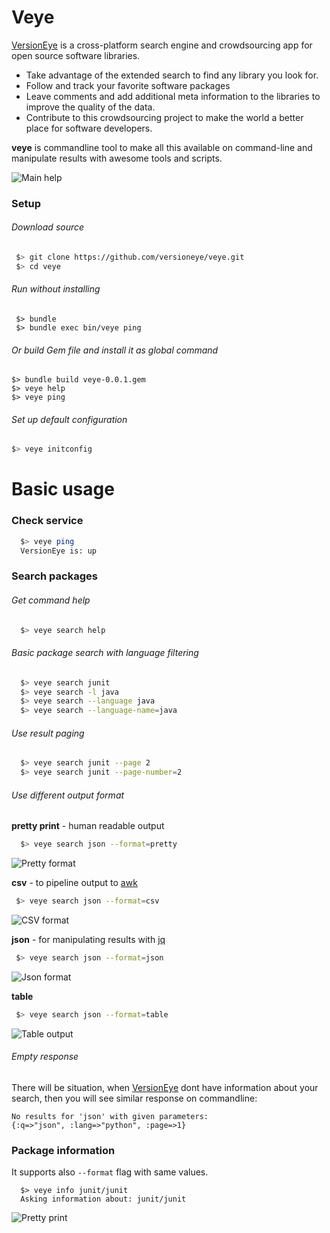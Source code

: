 # Veye

[VersionEye](http://www.versioneye.com/) is a cross-platform search engine and crowdsourcing app for open source software libraries. 
 * Take advantage of the extended search to find any library you look for. 
 * Follow and track your favorite software packages
 * Leave comments and add additional meta information to the libraries to improve the quality of the data. 
 * Contribute to this crowdsourcing project to make the world a better place for software developers.


**veye** is commandline tool to make all this available on command-line and manipulate results with awesome tools and scripts. 

![Main help](https://www.dropbox.com/s/s5fon8q06gm1muv/veye_help_main.png)


### Setup

###### Download source
 ```bash
  $> git clone https://github.com/versioneye/veye.git
  $> cd veye
 ```

###### Run without installing
 ```
  $> bundle
  $> bundle exec bin/veye ping
 ```
 
###### Or build Gem file and install it as global command

  ```
  $> bundle build veye-0.0.1.gem
  $> veye help
  $> veye ping
  ```

###### Set up default configuration

  ```bash
  $> veye initconfig
  ```

# Basic usage


### Check service 

 ```bash
   $> veye ping
   VersionEye is: up
 ```

### Search packages 

###### Get command help

 ```bash
   $> veye search help
 ```
 
###### Basic package search with language filtering

 ```bash
   $> veye search junit
   $> veye search -l java
   $> veye search --language java
   $> veye search --language-name=java
 ```

###### Use result paging

  ```bash
    $> veye search junit --page 2
    $> veye search junit --page-number=2
  ```

###### Use different output format

  **pretty print** - human readable output
 
  ```bash
    $> veye search json --format=pretty
  ```
 
  ![Pretty format](https://www.dropbox.com/s/35pvplkeiaw796r/search_format_pretty.png)
 
 **csv** - to pipeline output to [awk](http://www.gnu.org/software/gawk/manual/gawk.html)
 
 ```bash
  $> veye search json --format=csv
 ```

 ![CSV format](https://www.dropbox.com/s/xgzw72034j3vq9w/search_format_csv.png)

 **json** - for manipulating results with [jq](http://stedolan.github.com/jq/)
 ```bash
  $> veye search json --format=json
 ```
 
 ![Json format](https://www.dropbox.com/s/t5q09l6ta3f35yk/search_format_json.png)
 
 **table**
 
 ```bash
  $> veye search json --format=table
 ```
 ![Table output](https://www.dropbox.com/s/25iou6sf8di4bjl/search_format_table.png)
 

###### Empty response

There will be situation, when [VersionEye](http://versioneye.com) dont have information about your search, then you will see similar response on commandline:

  ```
  No results for 'json' with given parameters: 
  {:q=>"json", :lang=>"python", :page=>1}
  ```

### Package information

It supports also `--format` flag with same values.

  ```
    $> veye info junit/junit
    Asking information about: junit/junit
  ```
  
  ![Pretty print](https://www.dropbox.com/s/f20wy0bhx2sztih/info_format_pretty.png)
  
